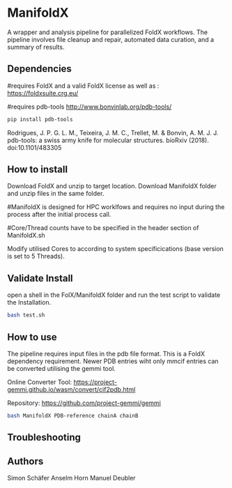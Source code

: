 # ManifoldX
A wrapper and analysis pipeline for parallelized FoldX workflows. The pipeline involves file cleanup and repair, automated data curation, and a summary of results.


## Dependencies
#requires FoldX and a valid FoldX license as well as :
https://foldxsuite.crg.eu/

#requires pdb-tools
http://www.bonvinlab.org/pdb-tools/

```bash
pip install pdb-tools
```

Rodrigues, J. P. G. L. M., Teixeira, J. M. C., Trellet, M. & Bonvin, A. M. J. J.
pdb-tools: a swiss army knife for molecular structures. bioRxiv (2018).
doi:10.1101/483305


## How to install
Download FoldX and unzip to target location.
Download ManifoldX folder and unzip files in the same folder.

#ManifoldX is designed for HPC worklfows and requires no input during the process after the initial process call.

#Core/Thread counts have to be specified in the header section of ManifoldX.sh

Modify utilised Cores to according to system specificications (base version is set to 5 Threads).

## Validate Install

open a shell in the FolX/ManifoldX folder and run the test script to validate the Installation.

```bash
bash test.sh
```

## How to use

The pipeline requires input files in the pdb file format. This is a FoldX dependency requirement.
Newer PDB entries wiht only mmcif entries can be converted utilising the gemmi tool.

Online Converter Tool:
https://project-gemmi.github.io/wasm/convert/cif2pdb.html

Repository:
https://github.com/project-gemmi/gemmi

```bash
bash ManifoldX PDB-reference chainA chainB
```


## Troubleshooting

## Authors
Simon Schäfer
Anselm Horn
Manuel Deubler
